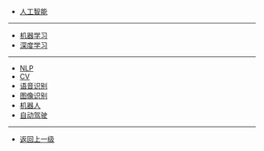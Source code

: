 * [人工智能](AI/README.md)
---
* [机器学习](AI/ML/)
* [深度学习](AI/DL/)
---
* [NLP]()
* [CV]()
* [语音识别]()
* [图像识别]()
* [机器人]()
* [自动驾驶]()
---
*  [返回上一级](README.md)
